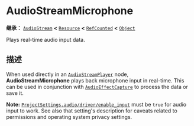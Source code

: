 <!-- ⚠ 请勿编辑本文件 ⚠ -->
<!-- 本文档使用脚本从 WeDot 引擎源码仓库生成。 -->
<!-- 生成脚本：https://github.com/WeDot-Engine/WeDot/tree/4.3/doc/tools/make_md.py； -->
<!-- 原文件：https://github.com/WeDot-Engine/WeDot/tree/4.3/doc/classes/AudioStreamMicrophone.xml。 -->

<div id="_class_audiostreammicrophone"></div>

# AudioStreamMicrophone

**继承：** [`AudioStream`](class_audiostream.md) **<** [`Resource`](class_resource.md) **<** [`RefCounted`](class_refcounted.md) **<** [`Object`](class_object.md)

Plays real-time audio input data.

## 描述

When used directly in an [`AudioStreamPlayer`](class_audiostreamplayer.md) node, **AudioStreamMicrophone** plays back microphone input in real-time. This can be used in conjunction with [`AudioEffectCapture`](class_audioeffectcapture.md) to process the data or save it.

 **Note:** [`ProjectSettings.audio/driver/enable_input`](class_projectsettings.md#class_projectsettings_property_audio/driver/enable_input) must be `true` for audio input to work. See also that setting's description for caveats related to permissions and operating system privacy settings.

[^virtual]: 本方法通常需要用户覆盖才能生效。
[^const]: 本方法无副作用，不会修改该实例的任何成员变量。
[^vararg]: 本方法除了能接受在此处描述的参数外，还能够继续接受任意数量的参数。
[^constructor]: 本方法用于构造某个类型。
[^static]: 调用本方法无需实例，可直接使用类名进行调用。
[^operator]: 本方法描述的是使用本类型作为左操作数的有效运算符。
[^bitfield]: 这个值是由下列位标志构成位掩码的整数。
[^void]: 无返回值。
